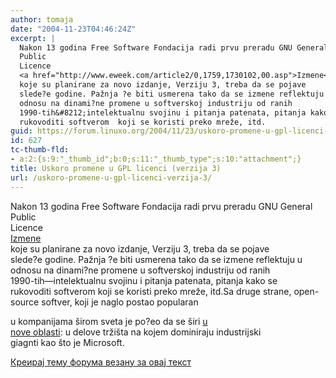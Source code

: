```yaml
---
author: tomaja
date: "2004-11-23T04:46:24Z"
excerpt: |
  Nakon 13 godina Free Software Fondacija radi prvu preradu GNU General
  Public
  Licence
  <a href="http://www.eweek.com/article2/0,1759,1730102,00.asp">Izmene</a>
  koje su planirane za novo izdanje, Verziju 3, treba da se pojave
  slede?e godine. Pažnja ?e biti usmerena tako da se izmene reflektuju u
  odnosu na dinami?ne promene u softverskoj industriju od ranih
  1990-tih&#8212;intelektualnu svojinu i pitanja patenata, pitanja kako se
  rukovoditi softverom  koji se koristi preko mreže, itd.
guid: https://forum.linuxo.org/2004/11/23/uskoro-promene-u-gpl-licenci-verzija-3/
id: 627
tc-thumb-fld:
- a:2:{s:9:"_thumb_id";b:0;s:11:"_thumb_type";s:10:"attachment";}
title: Uskoro promene u GPL licenci (verzija 3)
url: /uskoro-promene-u-gpl-licenci-verzija-3/
---
```

Nakon 13 godina Free Software Fondacija radi prvu preradu GNU General  
Public  
Licence  
[Izmene](http://www.eweek.com/article2/0,1759,1730102,00.asp)  
koje su planirane za novo izdanje, Verziju 3, treba da se pojave  
slede?e godine. Pažnja ?e biti usmerena tako da se izmene reflektuju u  
odnosu na dinami?ne promene u softverskoj industriju od ranih  
1990-tih&#8212;intelektualnu svojinu i pitanja patenata, pitanja kako se  
rukovoditi softverom koji se koristi preko mreže, itd.<!--break-->Sa druge strane, open-source softver, koji je naglo postao popularan

  
u kompanijama širom sveta je po?eo da se širi [u  
nove oblasti](http://news.com.com/Open+sources+next+frontier/2100-7344_3-5460334.html?tag=nefd.lede): u delove tržišta na kojem dominiraju industrijski  
giagnti kao što je Microsoft.

[Креирај тему форума везану за овај текст](https://linuxo.org/nova-tema-na-forumu/?se_pid=627)